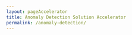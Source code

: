 ```yaml
---
layout: pageAccelerator
title: Anomaly Detection Solution Accelerator
permalink: /anomaly-detection/
---
```


<script>
    //Variables for this specific single accelerator page, to centralize re-used variables
    const textPageTitle = "Anomaly Detection Solution Accelerator";
    const htmlPageDescription = `Detect anomalies on very large structured data sets`;
    const srcHeaderImage = "/images/anomaly-detection/MDC19_tapeTight_002.jpg";
    const linkAccessAcceleratorRepo = "https://github.com/microsoft/dstoolkit-anomaly-detection-ijungle";
    const listPrereqs = ["Azure Machine Learning (Ubuntu Linux compute)"];
    const listIndustries = ["IT Security",
        "Tax Authorities / Revenue Services",
        "Financial Departments",
        "Financial Services"];
    const listUseCases = ["Credit Card or Financial Transaction Fraud.",
        "Failure events of a server or machine.",
        "Cyber-attach events from security log file data.",
        "Variations in financial transactions."];
    const htmlAcceleratorDescription = 
        `<p style="margin-top: 30px; text-decoration: none;">
            Anomaly Detection is the technique of identifying rare events or observations which can raise suspicions by being statistically different from the rest of the observations. Such “anomalous” behavior typically translates to some kind of a problem like a
            <ul>
                <li>credit card fraud,</li>
                <li>failing machine in a server,</li>
                <li>a cyber-attack,</li>
                <li>variation in financial transactions,</li>
                <li>and so on. </li>
            </ul>
            Common Anomaly Detection techniques are difficult to implement on very large sets of Data. The Anomaly Detection Accelerator, leverages the iJungle technique from Dr. Ricardo Castro, which solves this challenge, enabling anomaly detection on large sets of data. 
        </p>`;

    const listLinksRelatedAccelerators = ["/ml-ops/", "/ml-ops-for-databricks/"];

    const linkContributingGuide = "https://github.com/microsoft/dstoolkit-mlops-base/blob/main/CONTRIBUTING.md";

    const listTechnologies = ["Azure Machine Learning"];

    const htmlArchitectureSection = `n/a (should be hidden)`;
    const htmlBranchingStrategySection = `n/a (should be hidden)`;
    const htmlAcceleratorComponents = `<img src="/images/anomaly-detection/Accelerator-components.png" alt="Accelerator components image">`;

    //boolean variables to show / hide sections of the page
    const toHide_AcceleratorGuidanceSection = true;
    const toHide_RelatedAccelerators = false;
    const toHide_ContributingGuide = false;
    const toHide_ArchitectureSection = true;
    const toHide_BranchingStrategySection = true;
    const toHide_AcceleratorComponents = false;
</script>

<script src="/scripts/script-setsingleacceleratorpagecontents.js" type="text/javascript"></script>